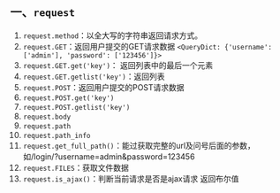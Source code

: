 ## 一、`request`

1. `request.method`：以全大写的字符串返回请求方式。
2. `request.GET`：返回用户提交的GET请求数据 `<QueryDict: {'username': ['admin'], 'password': ['123456']}>`
3. `request.GET.get('key')`： 返回列表中的最后一个元素
4. `request.GET.getlist('key')`：返回列表
5. `request.POST`：返回用户提交的POST请求数据
6. `request.POST.get('key')`
7. `request.POST.getlist('key')`
8. `request.body`
9. `request.path`
10. `request.path_info`
11. `request.get_full_path()`：能过获取完整的url及问号后面的参数，如/login/?username=admin&password=123456
12. `request.FILES`：获取文件数据
13. `request.is_ajax()`：判断当前请求是否是ajax请求 返回布尔值

